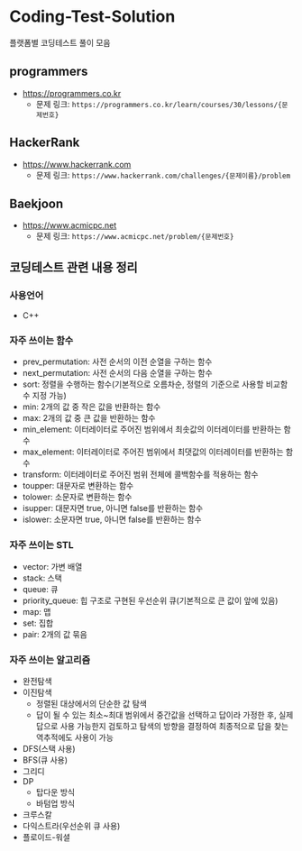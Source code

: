 # Coding-Test-Solution
플랫폼별 코딩테스트 풀이 모음

## programmers
- https://programmers.co.kr
    - 문제 링크: `https://programmers.co.kr/learn/courses/30/lessons/{문제번호}`

## HackerRank
- https://www.hackerrank.com
    - 문제 링크: `https://www.hackerrank.com/challenges/{문제이름}/problem`

## Baekjoon
- https://www.acmicpc.net
    - 문제 링크: `https://www.acmicpc.net/problem/{문제번호}`

## 코딩테스트 관련 내용 정리
### 사용언어
- C++

### 자주 쓰이는 함수
- prev_permutation: 사전 순서의 이전 순열을 구하는 함수
- next_permutation: 사전 순서의 다음 순열을 구하는 함수
- sort: 정렬을 수행하는 함수(기본적으로 오름차순, 정렬의 기준으로 사용할 비교함수 지정 가능)
- min: 2개의 값 중 작은 값을 반환하는 함수
- max: 2개의 값 중 큰 값을 반환하는 함수
- min_element: 이터레이터로 주어진 범위에서 최솟값의 이터레이터를 반환하는 함수
- max_element: 이터레이터로 주어진 범위에서 최댓값의 이터레이터를 반환하는 함수
- transform: 이터레이터로 주어진 범위 전체에 콜백함수를 적용하는 함수
- toupper: 대문자로 변환하는 함수
- tolower: 소문자로 변환하는 함수
- isupper: 대문자면 true, 아니면 false를 반환하는 함수
- islower: 소문자면 true, 아니면 false를 반환하는 함수

### 자주 쓰이는 STL
- vector: 가변 배열
- stack: 스택
- queue: 큐
- priority_queue: 힙 구조로 구현된 우선순위 큐(기본적으로 큰 값이 앞에 있음)
- map: 맵
- set: 집합
- pair: 2개의 값 묶음

### 자주 쓰이는 알고리즘
- 완전탐색
- 이진탐색
    - 정렬된 대상에서의 단순한 값 탐색
    - 답이 될 수 있는 최소~최대 범위에서 중간값을 선택하고 답이라 가정한 후, 실제 답으로 사용 가능한지 검토하고 탐색의 방향을 결정하여 최종적으로 답을 찾는 역추적에도 사용이 가능
- DFS(스택 사용)
- BFS(큐 사용)
- 그리디
- DP
    - 탑다운 방식
    - 바텀업 방식
- 크루스칼
- 다익스트라(우선순위 큐 사용)
- 플로이드-워셜